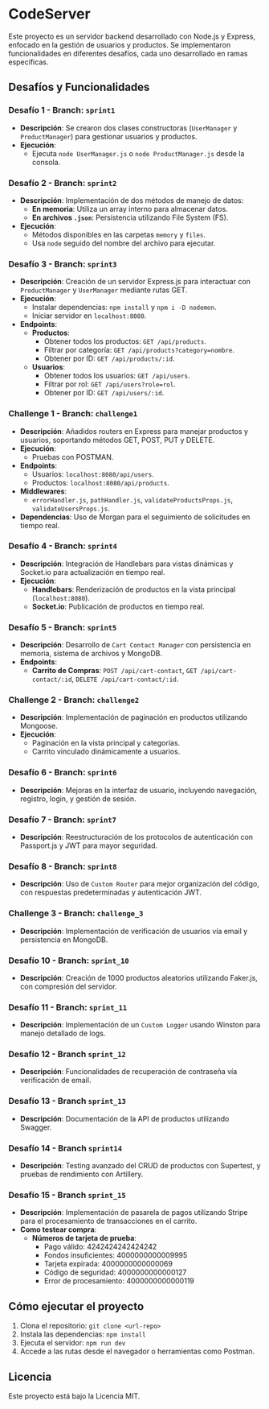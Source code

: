 # CodeServer

Este proyecto es un servidor backend desarrollado con Node.js y Express, enfocado en la gestión de usuarios y productos. Se implementaron funcionalidades en diferentes desafíos, cada uno desarrollado en ramas específicas.

## Desafíos y Funcionalidades

### Desafío 1 - Branch: `sprint1`
- **Descripción**: Se crearon dos clases constructoras (`UserManager` y `ProductManager`) para gestionar usuarios y productos.
- **Ejecución**: 
  - Ejecuta `node UserManager.js` o `node ProductManager.js` desde la consola.
  
### Desafío 2 - Branch: `sprint2`
- **Descripción**: Implementación de dos métodos de manejo de datos:
  - **En memoria**: Utiliza un array interno para almacenar datos.
  - **En archivos `.json`**: Persistencia utilizando File System (FS).
- **Ejecución**:
  - Métodos disponibles en las carpetas `memory` y `files`.
  - Usa `node` seguido del nombre del archivo para ejecutar.

### Desafío 3 - Branch: `sprint3`
- **Descripción**: Creación de un servidor Express.js para interactuar con `ProductManager` y `UserManager` mediante rutas GET.
- **Ejecución**:
  - Instalar dependencias: `npm install` y `npm i -D nodemon`.
  - Iniciar servidor en `localhost:8080`.
- **Endpoints**:
  - **Productos**:
    - Obtener todos los productos: `GET /api/products`.
    - Filtrar por categoría: `GET /api/products?category=nombre`.
    - Obtener por ID: `GET /api/products/:id`.
  - **Usuarios**:
    - Obtener todos los usuarios: `GET /api/users`.
    - Filtrar por rol: `GET /api/users?role=rol`.
    - Obtener por ID: `GET /api/users/:id`.

### Challenge 1 - Branch: `challenge1`
- **Descripción**: Añadidos routers en Express para manejar productos y usuarios, soportando métodos GET, POST, PUT y DELETE.
- **Ejecución**:
  - Pruebas con POSTMAN.
- **Endpoints**:
  - Usuarios: `localhost:8080/api/users`.
  - Productos: `localhost:8080/api/products`.
- **Middlewares**:
  - `errorHandler.js`, `pathHandler.js`, `validateProductsProps.js`, `validateUsersProps.js`.
- **Dependencias**: Uso de Morgan para el seguimiento de solicitudes en tiempo real.

### Desafío 4 - Branch: `sprint4`
- **Descripción**: Integración de Handlebars para vistas dinámicas y Socket.io para actualización en tiempo real.
- **Ejecución**:
  - **Handlebars**: Renderización de productos en la vista principal (`localhost:8080`).
  - **Socket.io**: Publicación de productos en tiempo real.

### Desafío 5 - Branch: `sprint5`
- **Descripción**: Desarrollo de `Cart Contact Manager` con persistencia en memoria, sistema de archivos y MongoDB.
- **Endpoints**:
  - **Carrito de Compras**: `POST /api/cart-contact`, `GET /api/cart-contact/:id`, `DELETE /api/cart-contact/:id`.

### Challenge 2 - Branch: `challenge2`
- **Descripción**: Implementación de paginación en productos utilizando Mongoose.
- **Ejecución**:
  - Paginación en la vista principal y categorías.
  - Carrito vinculado dinámicamente a usuarios.

### Desafío 6 - Branch: `sprint6`
- **Descripción**: Mejoras en la interfaz de usuario, incluyendo navegación, registro, login, y gestión de sesión.

### Desafío 7 - Branch: `sprint7`
- **Descripción**: Reestructuración de los protocolos de autenticación con Passport.js y JWT para mayor seguridad.

### Desafío 8 - Branch: `sprint8`
- **Descripción**: Uso de `Custom Router` para mejor organización del código, con respuestas predeterminadas y autenticación JWT.

### Challenge 3 - Branch: `challenge_3`
- **Descripción**: Implementación de verificación de usuarios vía email y persistencia en MongoDB.

### Desafío 10 - Branch: `sprint_10`
- **Descripción**: Creación de 1000 productos aleatorios utilizando Faker.js, con compresión del servidor.

### Desafío 11 - Branch: `sprint_11`
- **Descripción**: Implementación de un `Custom Logger` usando Winston para manejo detallado de logs.

### Desafío 12 - Branch `sprint_12`
- **Descripción**: Funcionalidades de recuperación de contraseña vía verificación de email.

### Desafío 13 - Branch `sprint_13`
- **Descripción**: Documentación de la API de productos utilizando Swagger.

### Desafío 14 - Branch `sprint14`
- **Descripción**: Testing avanzado del CRUD de productos con Supertest, y pruebas de rendimiento con Artillery.

### Desafío 15 - Branch `sprint_15`
- **Descripción**: Implementación de pasarela de pagos utilizando Stripe para el procesamiento de transacciones en el carrito.
- **Como testear compra**:
  - **Números de tarjeta  de prueba**:
    - Pago válido: 4242424242424242
    - Fondos insuficientes: 4000000000009995
    - Tarjeta expirada: 4000000000000069
    - Código de seguridad: 4000000000000127
    - Error de procesamiento: 4000000000000119

## Cómo ejecutar el proyecto

1. Clona el repositorio: `git clone <url-repo>`
2. Instala las dependencias: `npm install`
3. Ejecuta el servidor: `npm run dev`
4. Accede a las rutas desde el navegador o herramientas como Postman.

## Licencia
Este proyecto está bajo la Licencia MIT.
